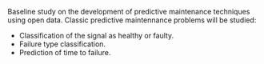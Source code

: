 Baseline study on the development of predictive maintenance techniques using open data. Classic predictive maintennance problems will be studied:
- Classification of the signal as healthy or faulty.
- Failure type classification.
- Prediction of time to failure.
